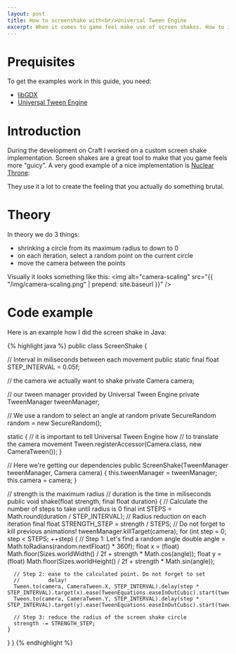 ```yaml
---
layout: post
title: How to screenshake with<br/>Universal Tween Engine
excerpt: When it comes to game feel make use of screen shakes. How to implement that awesome feature? I'll show you my way!
---
```

# Prequisites

To get the examples work in this guide, you need:

- [libGDX](http://libgdx.badlogicgames.com)
- [Universal Tween Engine](https://code.google.com/p/java-universal-tween-engine/)

# Introduction

During the development on Craft I worked on a custom screen shake implementation. Screen shakes are a great tool to make that you game feels more "guicy". A very good example of a nice implementation is [Nuclear Throne](http://nuclearthrone.com):

They use it a lot to create the feeling that you actually do something brutal.

# Theory

In theory we do 3 things:

- shrinking a circle from its maximum radius to down to 0
- on each iteration, select a random point on the current circle
- move the camera between the points

Visually it looks something like this:
<img alt="camera-scaling" src="{{ "/img/camera-scaling.png" | prepend: site.baseurl }}" />

# Code example

Here is an example how I did the screen shake in Java:

{% highlight java %}
public class ScreenShake {

  // Interval in miliseconds between each movement
  public static final float STEP_INTERVAL = 0.05f;

  // the camera we actually want to shake
  private Camera camera;

  // our tween manager provided by Universal Tween Engine
  private TweenManager tweenManager;

  // We use a random to select an angle at random
  private SecureRandom random = new SecureRandom();

  static {
    // it is important to tell Universal Tween Engine how
    // to translate the camera movement
    Tween.registerAccessor(Camera.class, new CameraTween());
  }

  // Here we're getting our dependencies
  public ScreenShake(TweenManager tweenManager, Camera camera) {
    this.tweenManager = tweenManager;
    this.camera = camera;
  }

  // strength is the maximum radius
  // duration is the time in miliseconds
  public void shake(float strength, final float duration) {
    // Calculate the number of steps to take until radius is 0
    final int STEPS = Math.round(duration / STEP_INTERVAL);
    // Radius reduction on each iteration
    final float STRENGTH_STEP = strength / STEPS;
    // Do not forget to kill previous animations!
    tweenManager.killTarget(camera);
    for (int step = 0; step < STEPS; ++step) {
      // Step 1: Let's find a random angle
      double angle = Math.toRadians(random.nextFloat() * 360f);
      float x = (float) Math.floor(Sizes.worldWidth() / 2f + strength * Math.cos(angle));
      float y = (float) Math.floor(Sizes.worldHeight() / 2f + strength * Math.sin(angle));

      // Step 2: ease to the calculated point. Do not forget to set
      //         delay!
      Tween.to(camera, CameraTween.X, STEP_INTERVAL).delay(step * STEP_INTERVAL).target(x).ease(TweenEquations.easeInOutCubic).start(tweenManager);
      Tween.to(camera, CameraTween.Y, STEP_INTERVAL).delay(step * STEP_INTERVAL).target(y).ease(TweenEquations.easeInOutCubic).start(tweenManager);

      // Step 3: reduce the radius of the screen shake circle
      strength -= STRENGTH_STEP;
    }
  }
}
{% endhighlight %}
